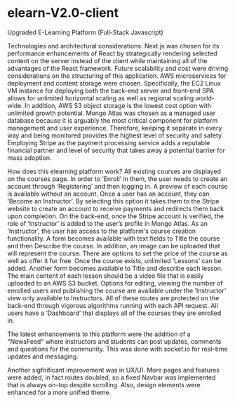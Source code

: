 # elearn-V2.0-client
Upgraded E-Learning Platform (Full-Stack Javascript)

Technologies and architectural considerations: Next.js was chosen for its performance enhancements of React by strategically rendering selected content on the server instead of the client while maintaining all of the advantages of the React framework. Future scalability and cost were driving considerations on the structuring of this application. AWS microservices for deployment and content storage were chosen. Specifically, the EC2 Linux VM instance for deploying both the back-end server and front-end SPA allows for unlimited horizontal scaling as well as regional scaling world-wide. In addition, AWS S3 object storage is the lowest cost option with unlimited growth potential. Mongo Atlas was chosen as a managed user database because it is arguably the most critical component for platform management and user experience. Therefore, keeping it separate in every way and being monitored provides the highest level of security and safety. Employing Stripe as the payment processing service adds a reputable financial partner and level of security that takes away a potential barrier for mass adoption.

How does this elearning platform work? All existing courses are displayed on the courses page. In order to ‘Enroll’ in them, the user needs to create an account through ‘Registering’ and then logging in. A preview of each course is available without an account. Once a user has an account, they can ‘Become an Instructor’. By selecting this option it takes them to the Stripe website to create an account to receive payments and redirects them back upon completion. On the back-end, once the Stripe account is verified, the role of ‘Instructor’ is added to the user’s profile in Mongo Atlas. As an ‘Instructor’, the user has access to the platform's course creation functionality. A form becomes available with text fields to Title the course and then Describe the course. In addition, an image can be uploaded that will represent the course. There are options to set the price of the course as well as offer it for free. Once the course exists, unlimited ‘Lessons’ can be added. Another form becomes available to Title and describe each lesson. The main content of each lesson should be a video file that is easily uploaded to an AWS S3 bucket. Options for editing, viewing the number of enrolled users and publishing the course are available under the ‘Instructor’ view only available to Instructors. All of these routes are protected on the back-end through vigorous algorithms running with each API request. All users have a ‘Dashboard’ that displays all of the courses they are enrolled in.

The latest enhancements to this platform were the addition of a "NewsFeed" where instructors and students can post updates, comments and questions for the community. This was done with socket.io for real-time updates and messaging.

Another sigfnificant improvement was in UX/UI. More pages and features were added, in fact routes doubled, so a fixed Navbar was implemented that is always on-top despite scrolling. Also, design elements were enhanced for a more unified theme.
